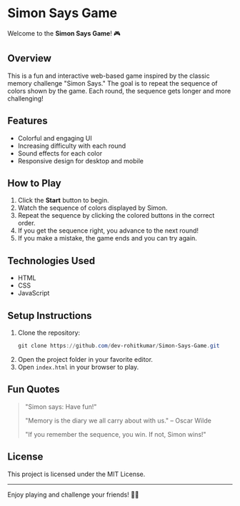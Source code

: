 # Simon Says Game

Welcome to the **Simon Says Game**! 🎮

## Overview
This is a fun and interactive web-based game inspired by the classic memory challenge "Simon Says." The goal is to repeat the sequence of colors shown by the game. Each round, the sequence gets longer and more challenging!

## Features
- Colorful and engaging UI
- Increasing difficulty with each round
- Sound effects for each color
- Responsive design for desktop and mobile

## How to Play
1. Click the **Start** button to begin.
2. Watch the sequence of colors displayed by Simon.
3. Repeat the sequence by clicking the colored buttons in the correct order.
4. If you get the sequence right, you advance to the next round!
5. If you make a mistake, the game ends and you can try again.

## Technologies Used
- HTML
- CSS
- JavaScript

## Setup Instructions
1. Clone the repository:
   ```powershell
   git clone https://github.com/dev-rohitkumar/Simon-Says-Game.git
   ```
2. Open the project folder in your favorite editor.
3. Open `index.html` in your browser to play.

## Fun Quotes
> "Simon says: Have fun!"
> 
> "Memory is the diary we all carry about with us." – Oscar Wilde
>
> "If you remember the sequence, you win. If not, Simon wins!"

## License
This project is licensed under the MIT License.

---

Enjoy playing and challenge your friends! 🚦🧠
